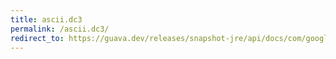 ```yaml
---
title: ascii.dc3
permalink: /ascii.dc3/
redirect_to: https://guava.dev/releases/snapshot-jre/api/docs/com/google/common/base/Ascii.html#DC3
---
```

